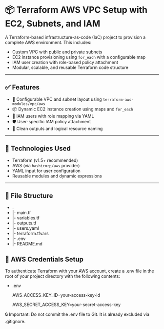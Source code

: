 # 📦 Terraform AWS VPC Setup with EC2, Subnets, and IAM

A Terraform-based infrastructure-as-code (IaC) project to provision a complete AWS environment. This includes:

- Custom VPC with public and private subnets
- EC2 instance provisioning using `for_each` with a configurable map
- IAM user creation with role-based policy attachment
- Modular, scalable, and reusable Terraform code structure

---

## ✅ Features

- 🔧 Configurable VPC and subnet layout using `terraform-aws-modules/vpc/aws`
- 📦 Dynamic EC2 instance creation using maps and `for_each`
- 👤 IAM users with role mapping via YAML
- 🛡️ User-specific IAM policy attachment
- 📂 Clean outputs and logical resource naming

---

## 🚀 Technologies Used

- Terraform (v1.5+ recommended)
- AWS (via `hashicorp/aws` provider)
- YAML input for user configuration
- Reusable modules and dynamic expressions

---

## 📁 File Structure

- .
- |- main.tf
- |- variables.tf
- |- outputs.tf
- |- users.yaml
- |- terraform.tfvars
- |- .env
- |- README.md


## 🔐 AWS Credentials Setup

To authenticate Terraform with your AWS account, create a .env file in the root of your project directory with the following contents:

- .env

  AWS_ACCESS_KEY_ID=your-access-key-id

  AWS_SECRET_ACCESS_KEY=your-secret-access-key

🔒 Important: Do not commit the .env file to Git. It is already excluded via .gitignore.
